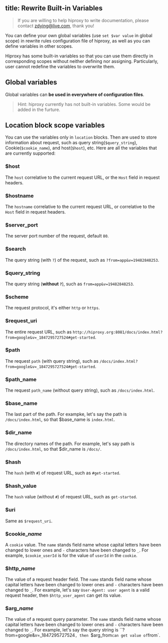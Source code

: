 title: Rewrite Built-in Variables
---

> If you are willing to help hiproxy to write documentation, please contact zdying@live.com, thank you!

You can define your own global variables (use `set $var value` in global scope) in rewrite rules configuration file of hiproxy, as well as you can define variables in other scopes.

Hiproxy has some built-in variables so that you can use them directly in corresponding scopes without neither defining nor assigning. Particularly, user cannot redefine the variables to overwrite them.

## Global variables

Global variables can **be used in everywhere of configuration files**.

> Hint: hiproxy currently has not built-in variables. Some would be added in the furture.

## Location block scope variables

You can use the variables only in `location` blocks. Then are used to store information about request, such as query string(`$query_string`), Cookie(`$cookie_name`), and host(`$host`), etc. Here are all the variables that are currently supported:

### $host

The `host` correlative to the current request URL, or the `Host` field in request headers.

### $hostname

The `hostname` correlative to the current request URL, or correlative to the `Host` field in request headers.

### $server_port

The server port number of the request, default `80`.

### $search

The query string (with `?`) of the request, such as `?from=app&v=19482848253`.

### $query_string

The query string (**without `?`**), such as `from=app&v=19482848253`.

### $scheme

The request protocol, it's either `http` or `https`.

### $request_uri

The entire request URL, such as `http://hiproxy.org:8081/docs/index.html?from=google&v=_1847295727524#get-started`.

### $path

The request `path` (with query string), such as `/docs/index.html?from=google&v=_1847295727524#get-started`.

### $path_name

The request `path_name` (without query string), such as `/docs/index.html`.

### $base_name

The last part of the path. For exampke, let's say the path is `/docs/index.html`, so that $base_name is `index.html`.

### $dir_name

The directory names of the path. For example, let's say path is `/docs/index.html`, so that $dir_name is `/docs/`.

### $hash

The `hash` (with `#`) of request URL, such as `#get-started`.

### $hash_value

The `hash` value (without `#`) of request URL, such as `get-started`.

### $uri

Same as `$request_uri`.

### $cookie_*name*

A `cookie` value. The `name` stands field name whose capital letters have been changed to lower ones and `-` characters have been changed to `_`. For example, `$cookie_userId` is for the value of `userId` in the `cookie`.

### $http_*name*

The value of a request header field. The `name` stands field name whose capital letters have been changed to lower ones and `-` characters have been changed to `_`. For example, let's say `User-Agent: user agent` is a valid request header, then `$http_user_agent` can get its value.

### $arg_*name*

The value of a request query parameter. The `name` stands field name whose capital letters have been changed to lower ones and `-` characters have been changed to `_`. For example, let's say the query string is ``?from=google&v=_1847295727524`, then `$arg_from` can get value of `from`.

